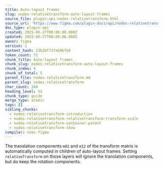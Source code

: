 ```yaml
---
title: Auto-layout frames
slug: nodes-relativetransform-auto-layout-frames
source_file: plugin-api-nodes-relativetransform.html
source_url: 'https://www.figma.com/plugin-docs/api/nodes-relativetransform/'
doc_type: plugin-api
created: 2025-06-27T00:00:00.000Z
updated: 2025-06-27T00:00:00.000Z
owner: figma
version: 1
content_hash: 21b2bf73feb9bfb9
token_count: 71
chunk_title: Auto-layout frames
chunk_slug: nodes-relativetransform-auto-layout-frames
chunk_index: 4
chunk_of_total: 5
parent_file: nodes-relativetransform.md
parent_slug: nodes-relativetransform
char_count: 248
heading_level: h3
chunk_type: guide
merge_type: atomic
tags: []
sibling_chunks:
  - nodes-relativetransform-introduction
  - nodes-relativetransform-relativetransform-transform-scale
  - nodes-relativetransform-container-parent
  - nodes-relativetransform-skew
compiler: noos-figma
---
```


The translation components `m02` and `m12` of the transform matrix is automatically computed in children of auto-layout frames. Setting `relativeTransform` on those layers will ignore the translation components, but do keep the rotation components.
